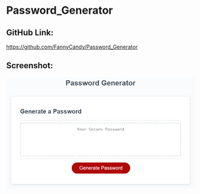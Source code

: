 # Password_Generator

## GitHub Link:
https://github.com/FannyCandy/Password_Generator

## Screenshot:
![](./Assets/03-javascript-homework-demo.png)